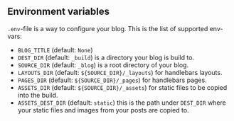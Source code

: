 ## Environment variables

`.env`-file is a way to configure your blog. This is the list of supported env-vars:

- `BLOG_TITLE` (default: `None`)
- `DEST_DIR` (default: `_build`) is a directory your blog is build to.
- `SOURCE_DIR` (default: `_blog`) is a root directory of your blog.
- `LAYOUTS_DIR` (default: `${SOURCE_DIR}/_layouts`) for handlebars layouts.
- `PAGES_DIR` (default: `${SOURCE_DIR}/_pages`) for handlebars pages.
- `ASSETS_DIR` (default: `${SOURCE_DIR}/_assets`) for static files to be copied into the build.
- `ASSETS_DEST_DIR` (default: `static`) this is the path under `DEST_DIR` where your static files and images from your posts are copied to.
